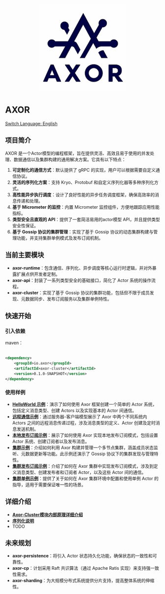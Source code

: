 <div align="center">
<img alt="icon.png" src="docs/images/icon.png"/>
</div>

# AXOR
[Switch Language: English](README.md)

## 项目简介

AXOR 是一个Actor模型的编程框架，旨在提供灵活、高效且易于使用的并发处理、数据通信以及集群构建的通用解决方案。它具有以下特点：

1. **可定制化的通信方式**：默认提供了 gRPC 的实现，用户可以根据需要自定义通信协议。
2. **灵活的序列化方案**：支持 Kryo、Protobuf 和自定义序列化器等多种序列化方式。
3. **高性能异步执行调度**：设计了良好性能的异步任务调度框架，确保高效率的消息传递和处理。
4. **基于 Micrometer 的监控**：内置 Micrometer 监控组件，方便地跟踪应用性能指标。
5. **类型安全且直观的 API**：提供了一套简洁易用的actor模型 API，并且提供类型安全性保证。
6. **基于 Gossip 协议的集群管理**：实现了基于 Gossip 协议的动态集群构建与管理功能，并支持集群单例模式及发布订阅机制。

## 当前主要模块

- **axor-runtime**：包含通信、序列化、异步调度等核心运行时逻辑，并对外暴露扩展点供开发者定制。
- **axor-api**：封装了一系列类型安全的基础接口，简化了 Actor 系统的操作流程。
- **axor-cluster**：实现了基于 Gossip 协议的集群功能，包括但不限于成员发现、元数据同步、发布订阅服务以及集群单例特性。

## 快速开始

### 引入依赖

maven：

```xml

<dependency>
    <groupId>io.axor</groupId>
    <artifactId>axor-cluster</artifactId>
    <version>0.1.0-SNAPSHOT</version>
</dependency>
```

### 使用样例

- [**HelloWorld 示例**](docs/example/helloworld-cn)：演示了如何使用 Axor 框架创建一个简单的 Actor
  系统，包括定义消息类型、创建 Actors 以及实现基本的 Actor 间通信。
- [**远程通信示例**](docs/example/remote_contact-cn)：通过服务器-客户端模型展示了 Axor 中两个不同系统内
  Actors 之间的远程消息传递过程，涉及消息类型的定义、Actor 创建及定时消息发送机制。
- [**本地发布订阅示例**](docs/example/local_pubsub-cn)：展示了如何使用 Axor 实现本地发布订阅模式，包括设置
  Actor 系统、创建订阅者以及发布消息。
- [**集群示例**](docs/example/cluster_simple-cn)：介绍如何利用 Axor
  构建并管理一个多节点集群，涵盖成员状态监听、元数据更新等功能。此示例还演示了 Gossip 协议下的集群发现与管理特性。
- [**集群发布订阅示例**](docs/example/cluster_pubsub-cn)：介绍了如何在 Axor
  集群中实现发布订阅模式，涉及到定义消息类型、创建发布者和订阅者 Actor，以及这些 Actor 间的通信。
- [**集群单例示例**](docs/example/cluster_singleton-cn)：提供了关于如何在 Axor 集群环境中配置和使用单例
  Actor 的指导，适用于需要保证唯一性的场景。

## 详细介绍
- [**Axor-Cluster模块内部原理详细介绍**](docs/cluster-membership-cn.md)
- [**序列化说明**](docs/serialization-cn.md)
- TODO

## 未来规划

- **axor-persistence**：将引入 Actor 状态持久化功能，确保状态的一致性和可靠性。
- **axor-cp**：计划采用 Raft 共识算法（通过 Apache Ratis 实现）来支持强一致性需求。
- **axor-sharding**：为大规模分布式系统提供分片支持，提高整体系统的伸缩性。
